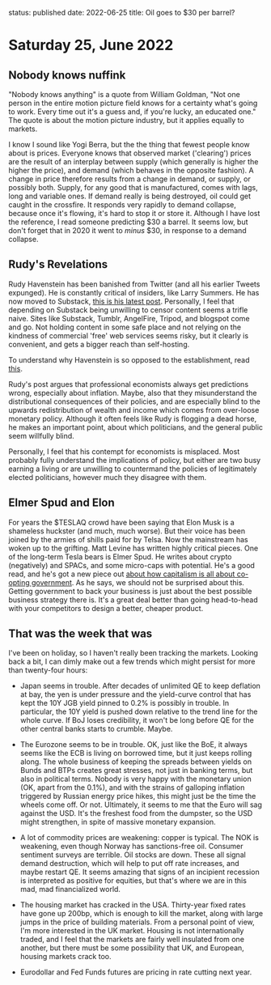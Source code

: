 status: published
date: 2022-06-25
title: Oil goes to $30 per barrel?

# Saturday 25, June 2022

## Nobody knows nuffink

"Nobody knows anything" is a quote from William Goldman, "Not one person in the entire motion picture field knows for a certainty what's going to work. Every time out it's a guess and, if you're lucky, an educated one." The quote is about the motion picture industry, but it applies equally to markets.

I know I sound like Yogi Berra, but the the thing that fewest people know about is prices. 
Everyone knows that observed market ('clearing') prices are the result of an interplay between supply (which generally is higher the higher the price), and demand (which behaves in the opposite fashion). 
A change in price therefore results from a change in demand, or supply, or possibly both. 
Supply, for any good that is manufactured, comes with lags, long and variable ones. If demand really is being destroyed, oil could get caught in the crossfire.
It responds very rapidly to demand collapse, because  once it's flowing, it's hard to stop it or store it. 
Although I have lost the reference, I read someone predicting $30 a barrel. It seems low, but don't forget that in 2020 it went to *minus* $30, in response to a demand collapse.

## Rudy's Revelations

Rudy Havenstein has been banished from Twitter (and all his earlier Tweets expunged). 
He is constantly critical of insiders, like Larry Summers. 
He has now moved to Substack, 
[this is his latest post](https://rudy.substack.com/p/the-raven-of-zurich?r=nmbt&s=r&utm_campaign=post&utm_medium=email).
Personally, I feel that depending on Substack being unwilling to censor content seems a trifle naive.
Sites like Substack, Tumblr, AngelFire, Tripod, and blogspot come and go.
Not holding content in some safe place and not relying on the kindness of commercial 'free' web services seems risky, 
but it clearly is convenient, and gets a bigger reach than self-hosting.

To understand why Havenstein is so opposed to the establishment, read [this](https://bulletin.represent.us/elizabeth-warren-exposes-larry-summers-game-rigged/).

Rudy's post argues that professional economists always get predictions wrong, especially about inflation.
Maybe, also that they misunderstand the distributional consequences of their policies, and are especially blind to the upwards redistribution of wealth and income which comes from over-loose monetary policy.
Although it often feels like Rudy is flogging a dead horse, he makes an important point, about which politicians, and the general public seem willfully blind.

Personally, I feel that his contempt for economists is misplaced. 
Most probably fully understand the implications of policy, but either are two busy earning a living or are unwilling to countermand the policies of 
legitimately elected politicians, however much they disagree with them.

## Elmer Spud and Elon

For years the $TESLAQ crowd have been saying that Elon Musk is a shameless huckster (and much, much worse). 
But their voice has been joined by the armies of shills paid for by Telsa. 
Now the mainstream has woken up to the grifting.
Matt Levine has written highly critical pieces. 
One of the long-term Tesla bears is Elmer Spud. 
He writes about crypto (negatively) and SPACs, and some micro-caps with potential. 
He's a good read, and he's got a new piece out [about how capitalism is all about co-opting government](https://elmerspud.substack.com/p/beautiful-perfect-capitalism-no-2?r=nmbt&s=r&utm_campaign=post&utm_medium=email).
As he says, we should not be surprised about this. 
Getting government to back your business is just about the best possible business strategy there is.
It's a great deal better than going head-to-head with your competitors to design a better, cheaper product.

## That was the week that was

I've been on holiday, so I haven't really been tracking the markets. 
Looking back a bit, I can dimly make out a few trends which might persist for more than twenty-four hours:

- Japan seems in trouble. After decades of unlimited QE to keep deflation at bay, the yen is under pressure and the yield-curve control that has kept the 10Y JGB yield pinned to 0.2% is possibly in trouble. In particular, the 10Y yield is pushed down relative to the trend line for the whole curve. If BoJ loses credibility, it won't be long before QE for the other central banks starts to crumble. Maybe.

- The Eurozone seems to be in trouble. OK, just like the BoE, it always seems like the ECB is living on borrowed time, but it just keeps rolling along. 
The whole business of keeping the spreads between yields on Bunds and BTPs creates great stresses, not just in banking terms, but also in political terms. 
Nobody is very happy with the monetary union (OK, apart from the 0.1%), and with the strains of galloping inflation triggered by Russian energy price hikes, 
this might just be the time the wheels come off. Or not. Ultimately, it seems to me that the Euro will sag against the USD. It's the freshest food from the dumpster, so the USD might strengthen, in spite of massive monetary expansion.

- A lot of commodity prices are weakening: copper is typical. The NOK is weakening, even though Norway has sanctions-free oil. Consumer sentiment surveys are terrible. Oil stocks are down. These all signal demand destruction, which will help to put off rate increases, and maybe restart QE. It seems amazing that signs of an incipient recession is interpreted as positive for equities, but that's where we are in this mad, mad financialized world.

- The housing market has cracked in the USA. Thirty-year fixed rates have gone up 200bp, which is enough to kill the market, along with large jumps in the price of building materials. From a personal point of view, I'm more interested in the UK market. Housing is not internationally traded, and I feel that the markets are fairly well insulated from one another, but there must be some possibility that UK, and European, housing markets crack too.

- Eurodollar and Fed Funds futures are pricing in rate cutting next year.

